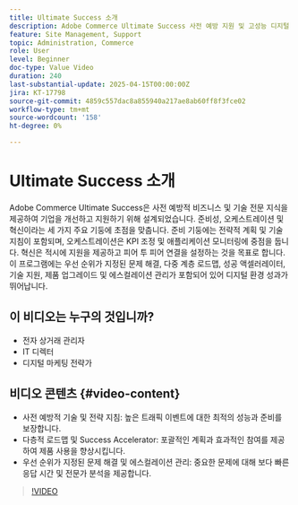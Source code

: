 ```yaml
---
title: Ultimate Success 소개
description: Adobe Commerce Ultimate Success 사전 예방 지원 및 고성능 디지털 환경에 대한 전략적 지침
feature: Site Management, Support
topic: Administration, Commerce
role: User
level: Beginner
doc-type: Value Video
duration: 240
last-substantial-update: 2025-04-15T00:00:00Z
jira: KT-17798
source-git-commit: 4859c557dac8a855940a217ae8ab60ff8f3fce02
workflow-type: tm+mt
source-wordcount: '158'
ht-degree: 0%

---
```



# Ultimate Success 소개

Adobe Commerce Ultimate Success은 사전 예방적 비즈니스 및 기술 전문 지식을 제공하여 기업을 개선하고 지원하기 위해 설계되었습니다. 준비성, 오케스트레이션 및 혁신이라는 세 가지 주요 기둥에 초점을 맞춥니다. 준비 기둥에는 전략적 계획 및 기술 지침이 포함되며, 오케스트레이션은 KPI 조정 및 애플리케이션 모니터링에 중점을 둡니다. 혁신은 적시에 지원을 제공하고 피어 투 피어 연결을 설정하는 것을 목표로 합니다. 이 프로그램에는 우선 순위가 지정된 문제 해결, 다중 계층 로드맵, 성공 액셀러레이터, 기술 지원, 제품 업그레이드 및 에스컬레이션 관리가 포함되어 있어 디지털 환경 성과가 뛰어납니다.

## 이 비디오는 누구의 것입니까?

* 전자 상거래 관리자
* IT 디렉터
* 디지털 마케팅 전략가

## 비디오 콘텐츠 {#video-content}

* 사전 예방적 기술 및 전략 지침: 높은 트래픽 이벤트에 대한 최적의 성능과 준비를 보장합니다.
* 다층적 로드맵 및 Success Accelerator: 포괄적인 계획과 효과적인 참여를 제공하여 제품 사용을 향상시킵니다.
* 우선 순위가 지정된 문제 해결 및 에스컬레이션 관리: 중요한 문제에 대해 보다 빠른 응답 시간 및 전문가 분석을 제공합니다.

>[!VIDEO](https://video.tv.adobe.com/v/3457644/?learn=on&enablevpops)

